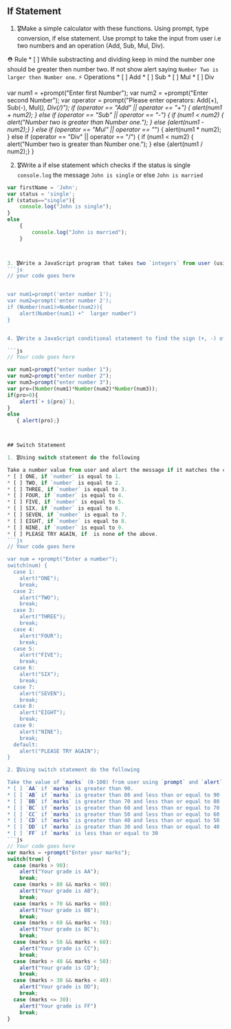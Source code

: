 ## If Statement
1.  🎖Make a simple calculator with these functions. Using prompt, type conversion, if else statement. Use prompt to take the input from user i.e two numbers and an operation (Add, Sub, Mul, Div).

  ⛑ Rule
    * [ ] While substracting and dividing keep in mind the number one should be greater then number two. If not show alert saying `Number Two is larger then Number one`.
  ⚡️ Operations
    * [ ] Add
    * [ ] Sub
    * [ ] Mul
    * [ ] Div

 var num1 = +prompt("Enter first Number");
 var num2 = +prompt("Enter second Number");
 var operator = prompt("Please enter operators: Add(+), Sub(-), Mul(*), Div(/)");
 if (operator == "Add" || operator == "+") {
   alert(num1 + num2);
} else if (operator == "Sub" || operator == "-") {
  if (num1 < num2) {
    alert("Number two is greater than Number one.");
  } else {alert(num1 - num2);}
} else if (operator == "Mul" || operator == "*") {
  alert(num1 * num2);
} else if (operator == "Div" || operator == "/") {
  if (num1 < num2) {
    alert("Number two is greater than Number one.");
  } else {alert(num1 / num2);}
} 





2. 🎖Write a if else statement which checks if the status is single `console.log` the message `John is single` or else `John is married`
```js
var firstName = 'John';
var status = 'single';
if (status=="single"){
	console.log("John is single");
}
else 
	{
		console.log("John is married");
	}



3. 🎖Write a JavaScript program that takes two `integers` from user (using prompt) and alerts the larger number.
```js
// your code goes here


var num1=prompt('enter number 1');
var num2=prompt('enter number 2');
if (Number(num1)>Number(num2)){
	alert(Number(num1) +"  larger number")
}


4. 🎖Write a JavaScript conditional statement to find the sign (+, -) of product of three numbers. Take those three numbers from user using `prompt`. Display an alert box with the specified sign.

```js
// Your code goes here

var num1=prompt("enter number 1");
var num2=prompt("enter number 2");
var num3=prompt("enter number 3");
var pro=(Number(num1)*Number(num2)*Number(num3));
if(pro>0){
	alert(`+ ${pro}`);
}
else
   { alert(pro);}



## Switch Statement

1. 🎖Using switch statement do the following

Take a number value from user and alert the message if it matches the conditions.
* [ ] ONE, if `number` is equal to 1.
* [ ] TWO, if `number` is equal to 2.
* [ ] THREE, if `number` is equal to 3.
* [ ] FOUR, if `number` is equal to 4.
* [ ] FIVE, if `number` is equal to 5.
* [ ] SIX, if `number` is equal to 6.
* [ ] SEVEN, if `number` is equal to 7.
* [ ] EIGHT, if `number` is equal to 8.
* [ ] NINE, if `number` is equal to 9.
* [ ] PLEASE TRY AGAIN, if  is none of the above.
```js
// Your code goes here

var num = +prompt("Enter a number");
switch(num) {
  case 1:
    alert("ONE");
    break;
  case 2:
    alert("TWO");
    break;
  case 3:
    alert("THREE");
    break;
  case 4:
    alert("FOUR");
    break;
  case 5:
    alert("FIVE");
    break;
  case 6:
    alert("SIX");
    break;
  case 7:
    alert("SEVEN");
    break;
  case 8:
    alert("EIGHT");
    break;
  case 9:
    alert("NINE");
    break;
  default:
    alert("PLEASE TRY AGAIN");
}

2. 🎖Using switch statement do the following

Take the value of `marks` (0-100) from user using `prompt` and `alert` the message (Your Grade is AA) as giver below.
* [ ] `AA` if `marks` is greater than 90.
* [ ] `AB` if `marks` is greater than 80 and less than or equal to 90
* [ ] `BB` if `marks` is greater than 70 and less than or equal to 80
* [ ] `BC` if `marks` is greater than 60 and less than or equal to 70
* [ ] `CC` if `marks` is greater than 50 and less than or equal to 60
* [ ] `CD` if `marks` is greater than 40 and less than or equal to 50
* [ ] `DD` if `marks` is greater than 30 and less than or equal to 40
* [ ] `FF` if `marks` is less than or equal to 30
```js
// Your code goes here
var marks = +prompt("Enter your marks");
switch(true) {
  case (marks > 90):
    alert("Your grade is AA");
    break;
  case (marks > 80 && marks < 90):
    alert("Your grade is AB");
    break;
  case (marks > 70 && marks < 80):
    alert("Your grade is BB");
    break;
  case (marks > 60 && marks < 70):
    alert("Your grade is BC");
    break;
  case (marks > 50 && marks < 60):
    alert("Your grade is CC");
    break;
  case (marks > 40 && marks < 50):
    alert("Your grade is CD");
    break;
  case (marks > 30 && marks < 40):
    alert("Your grade is DD");
    break;
  case (marks <= 30):
    alert("Your grade is FF")
    break;
}
